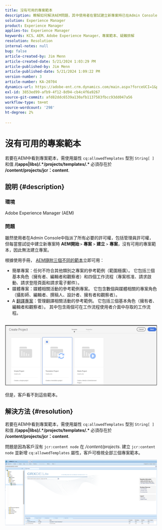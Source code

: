 ```yaml
---
title: 沒有可用的專案範本
description: 瞭解如何解決AEM問題，其中使用者在嘗試建立新專案時已在Admin Console中指派所有必要許可權。
solution: Experience Manager
product: Experience Manager
applies-to: Experience Manager
keywords: KCS、AEM、Adobe Experience Manager、專案範本、疑難排解
resolution: Resolution
internal-notes: null
bug: false
article-created-by: Jim Menn
article-created-date: 5/21/2024 1:03:29 PM
article-published-by: Jim Menn
article-published-date: 5/21/2024 1:09:22 PM
version-number: 3
article-number: KA-20704
dynamics-url: https://adobe-ent.crm.dynamics.com/main.aspx?forceUCI=1&pagetype=entityrecord&etn=knowledgearticle&id=aab2c183-7217-ef11-9f8a-6045bd006268
exl-id: 3853ed99-afb9-4f12-8d94-cb4c4f6a9267
source-git-commit: afd82ddc6539a130afb1137583fbcc93dd047a56
workflow-type: tm+mt
source-wordcount: '298'
ht-degree: 2%

---
```


# 沒有可用的專案範本


若要在AEM中看到專案範本，需使用屬性 `cq:allowedTemplates` 型別 `String[ ]` 和值 <b>/(apps|libs)/.\*/projects/templates/.\* </b> 必須存在於 <b>/content/projects/jcr：content</b>.

## 說明 {#description}


### 環境

Adobe Experience Manager (AEM)

### 問題

雖然使用者在Admin Console中指派了所有必要的許可權，包括管理員許可權，但每當嘗試從中建立新專案時 <b>AEM開始 </b>`>`  <b>專案</b> `>`  <b>建立</b> `>`  <b>專案</b>，沒有可用的專案範本，因此無法建立專案。

根據使用手冊， [AEM隨附三個不同的範本](https://experienceleague.adobe.com/docs/experience-manager-cloud-service/content/sites/authoring/projects/overview.html?lang=en#project-templates)立即可用：

- 簡單專案：任何不符合其他類別之專案的參考範例（範圍極廣）。 它包括三個基本角色（擁有者、編輯者和觀察者）和四個工作流程（專案核准、請求啟動、請求登陸頁面和請求電子郵件）。
- 媒體專案：媒體相關活動的參考範例專案。 它包含數個與媒體相關的專案角色（攝影師、編輯者、撰稿人、設計者、擁有者和觀察者）。
- A [翻譯專案](https://experienceleague.adobe.com/docs/experience-manager-cloud-service/content/sites/administering/reusing-content/translation/overview.html?lang=en)：管理翻譯相關活動的參考範例。 它包括三個基本角色（擁有者、編輯者和觀察者）。 其中包含兩個可在工作流程使用者介面中存取的工作流程。

<br>![](assets/___afb2c183-7217-ef11-9f8a-6045bd006268___.png)<br><br>
但是，客戶看不到這些範本。


## 解決方法 {#resolution}


若要在AEM中看到專案範本，需使用屬性 `cq:allowedTemplates` 型別 `String[ ]` 和值 <b>/(apps|libs)/.\*/projects/templates/.\* </b> 必須存在於 <b>/content/projects/jcr：content</b>.

問題是因為客戶沒有 `jcr:content node` 在 */content/projects*. 建立 `jcr:content node` 並新增 `cq:allowedTemplates` 屬性，客戶可檢視全部三個專案範本。



![](assets/ef0af61b-2843-ed11-bba2-0022480866ad.png)
